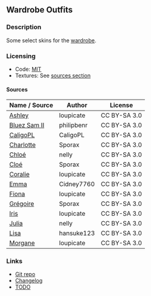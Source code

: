 
## Wardrobe Outfits

### Description

Some select skins for the [wardrobe](https://content.minetest.net/packages/AntumDeluge/wardrobe_ad/).

### Licensing

- Code: [MIT](LICENSE.txt)
- Textures: See [sources section](#sources)

#### Sources

| Name / Source    | Author     | License      |
| ---------------- | ---------- | ------------ |
| [Ashley][]       | loupicate  | CC BY-SA 3.0 |
| [Bluez Sam II][] | philipbenr | CC BY-SA 3.0 |
| [CaligoPL][]     | CaligoPL   | CC BY-SA 3.0 |
| [Charlotte][]    | Sporax     | CC BY-SA 3.0 |
| [Chloé][]        | nelly      | CC BY-SA 3.0 |
| [Cloé][]         | Sporax     | CC BY-SA 3.0 |
| [Coralie][]      | loupicate  | CC BY-SA 3.0 |
| [Emma][]         | Cidney7760 | CC BY-SA 3.0 |
| [Fiona][]        | loupicate  | CC BY-SA 3.0 |
| [Grégoire][]     | Sporax     | CC BY-SA 3.0 |
| [Iris][]         | loupicate  | CC BY-SA 3.0 |
| [Julia][]        | nelly      | CC BY-SA 3.0 |
| [Lisa][]         | hansuke123 | CC BY-SA 3.0 |
| [Morgane][]      | loupicate  | CC BY-SA 3.0 |

### Links

- [Git repo](https://github.com/AntumMT/mod-wardrobe_outfits)
- [Changelog](changelog.txt)
- [TODO](TODO.txt)


[Ashley]: http://minetest.fensta.bplaced.net/#id=885
[Bluez Sam II]: http://minetest.fensta.bplaced.net/#id=143
[CaligoPL]: http://minetest.fensta.bplaced.net/#id=99
[Charlotte]: http://minetest.fensta.bplaced.net/#id=852
[Chloé]: http://minetest.fensta.bplaced.net/#id=847
[Cloé]: http://minetest.fensta.bplaced.net/#id=851
[Coralie]: http://minetest.fensta.bplaced.net/#id=894
[Emma]: http://minetest.fensta.bplaced.net/#id=101
[Fiona]: http://minetest.fensta.bplaced.net/#id=860
[Grégoire]: http://minetest.fensta.bplaced.net/#id=850
[Iris]: http://minetest.fensta.bplaced.net/#id=862
[Julia]: http://minetest.fensta.bplaced.net/#id=859
[Lisa]: http://minetest.fensta.bplaced.net/#id=88
[Morgane]: http://minetest.fensta.bplaced.net/#id=864
